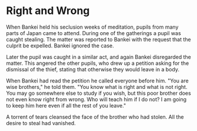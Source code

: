 # Right and Wrong

When Bankei held his seclusion weeks of meditation, pupils from many parts of Japan came to attend. During one of the gatherings a pupil was caught stealing. The matter was reported to Bankei with the request that the culprit be expelled. Bankei ignored the case.

Later the pupil was caught in a similar act, and again Bankei disregarded the matter. This angered the other pupils, who drew up a petition asking for the dismissal of the thief, stating that otherwise they would leave in a body.

When Bankei had read the petition he called everyone before him. "You are wise brothers," he told them. "You know what is right and what is not right. You may go somewhere else to study if you wish, but this poor brother does not even know right from wrong. Who will teach him if I do not? I am going to keep him here even if all the rest of you leave."

A torrent of tears cleansed the face of the brother who had stolen. All the desire to steal had vanished.
